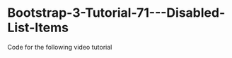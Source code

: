 Bootstrap-3-Tutorial-71---Disabled-List-Items
=============================================

Code for the following video tutorial 
